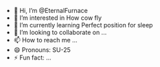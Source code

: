 - 👋 Hi, I’m @EternalFurnace
- 👀 I’m interested in How cow fly
- 🌱 I’m currently learning Perfect position for sleep 
- 💞️ I’m looking to collaborate on ...
- 📫 How to reach me ...
- 😄 Pronouns: SU-25
- ⚡ Fun fact: ...

<!---
EternalFurnace/EternalFurnace is a ✨ special ✨ repository because its `README.md` (this file) appears on your GitHub profile.
You can click the Preview link to take a look at your changes.
--->
